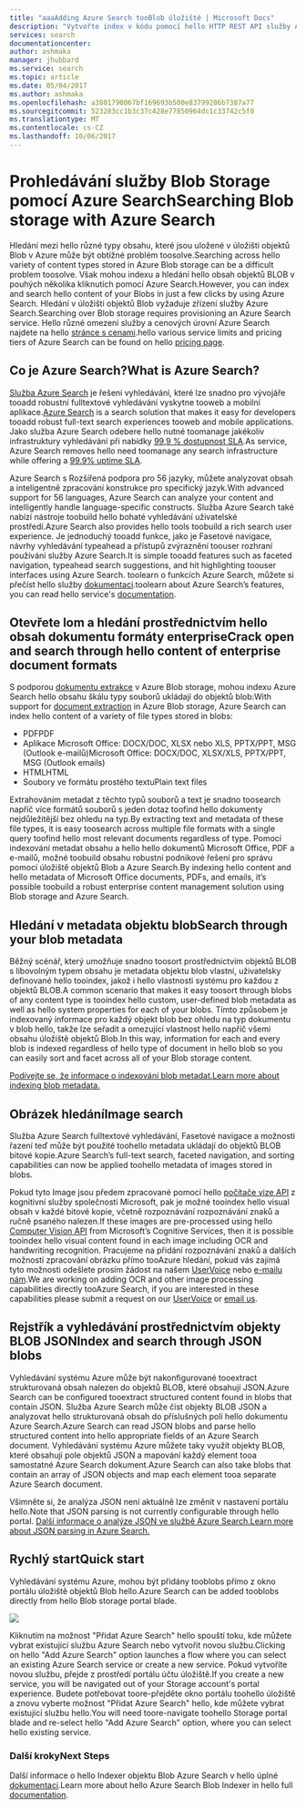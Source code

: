 ```yaml
---
title: "aaaAdding Azure Search tooBlob úložiště | Microsoft Docs"
description: "Vytvořte index v kódu pomocí hello HTTP REST API služby Azure Search."
services: search
documentationcenter: 
author: ashmaka
manager: jhubbard
ms.service: search
ms.topic: article
ms.date: 05/04/2017
ms.author: ashmaka
ms.openlocfilehash: a3801790067bf169693b500e83799286b7387a77
ms.sourcegitcommit: 523283cc1b3c37c428e77850964dc1c33742c5f0
ms.translationtype: MT
ms.contentlocale: cs-CZ
ms.lasthandoff: 10/06/2017
---
```

# <a name="searching-blob-storage-with-azure-search"></a><span data-ttu-id="c536f-103">Prohledávání služby Blob Storage pomocí Azure Search</span><span class="sxs-lookup"><span data-stu-id="c536f-103">Searching Blob storage with Azure Search</span></span>

<span data-ttu-id="c536f-104">Hledání mezi hello různé typy obsahu, které jsou uložené v úložišti objektů Blob v Azure může být obtížné problém toosolve.</span><span class="sxs-lookup"><span data-stu-id="c536f-104">Searching across hello variety of content types stored in Azure Blob storage can be a difficult problem toosolve.</span></span> <span data-ttu-id="c536f-105">Však mohou indexu a hledání hello obsah objektů BLOB v pouhých několika kliknutích pomocí Azure Search.</span><span class="sxs-lookup"><span data-stu-id="c536f-105">However, you can index and search hello content of your Blobs in just a few clicks by using Azure Search.</span></span> <span data-ttu-id="c536f-106">Hledání v úložišti objektů Blob vyžaduje zřízení služby Azure Search.</span><span class="sxs-lookup"><span data-stu-id="c536f-106">Searching over Blob storage requires provisioning an Azure Search service.</span></span> <span data-ttu-id="c536f-107">Hello různé omezení služby a cenových úrovní Azure Search najdete na hello [stránce s cenami](https://aka.ms/azspricing).</span><span class="sxs-lookup"><span data-stu-id="c536f-107">hello various service limits and pricing tiers of Azure Search can be found on hello [pricing page](https://aka.ms/azspricing).</span></span>

## <a name="what-is-azure-search"></a><span data-ttu-id="c536f-108">Co je Azure Search?</span><span class="sxs-lookup"><span data-stu-id="c536f-108">What is Azure Search?</span></span>
<span data-ttu-id="c536f-109">[Služba Azure Search](https://aka.ms/whatisazsearch) je řešení vyhledávání, které lze snadno pro vývojáře tooadd robustní fulltextové vyhledávání vyskytne tooweb a mobilní aplikace.</span><span class="sxs-lookup"><span data-stu-id="c536f-109">[Azure Search](https://aka.ms/whatisazsearch) is a search solution that makes it easy for developers tooadd robust full-text search  experiences tooweb and mobile applications.</span></span> <span data-ttu-id="c536f-110">Jako služba Azure Search odebere hello nutné toomanage jakékoliv infrastruktury vyhledávání při nabídky [99,9 % dostupnost SLA](https://aka.ms/azuresearchsla).</span><span class="sxs-lookup"><span data-stu-id="c536f-110">As service, Azure Search removes hello need toomanage any search infrastructure while offering a [99.9% uptime SLA](https://aka.ms/azuresearchsla).</span></span>

<span data-ttu-id="c536f-111">Azure Search s Rozšířená podpora pro 56 jazyky, můžete analyzovat obsah a inteligentně zpracování konstrukce pro specifický jazyk.</span><span class="sxs-lookup"><span data-stu-id="c536f-111">With advanced support for 56 languages, Azure Search can analyze your content and intelligently handle language-specific constructs.</span></span> <span data-ttu-id="c536f-112">Služba Azure Search také nabízí nástroje toobuild hello bohaté vyhledávání uživatelské prostředí.</span><span class="sxs-lookup"><span data-stu-id="c536f-112">Azure Search also provides hello tools toobuild a rich search user experience.</span></span> <span data-ttu-id="c536f-113">Je jednoduchý tooadd funkce, jako je Fasetové navigace, návrhy vyhledávání typeahead a přístupů zvýraznění toouser rozhraní používání služby Azure Search.</span><span class="sxs-lookup"><span data-stu-id="c536f-113">It is simple tooadd features such as faceted navigation, typeahead search suggestions, and hit highlighting toouser interfaces using Azure Search.</span></span> <span data-ttu-id="c536f-114">toolearn o funkcích Azure Search, můžete si přečíst hello služby [dokumentaci](https://aka.ms/azsearchdocs).</span><span class="sxs-lookup"><span data-stu-id="c536f-114">toolearn about Azure Search’s features, you can read hello service's [documentation](https://aka.ms/azsearchdocs).</span></span>

## <a name="crack-open-and-search-through-hello-content-of-enterprise-document-formats"></a><span data-ttu-id="c536f-115">Otevřete lom a hledání prostřednictvím hello obsah dokumentu formáty enterprise</span><span class="sxs-lookup"><span data-stu-id="c536f-115">Crack open and search through hello content of enterprise document formats</span></span>
<span data-ttu-id="c536f-116">S podporou [dokumentu extrakce](https://aka.ms/azsblobindexer) v Azure Blob storage, mohou indexu Azure Search hello obsahu škálu typy souborů ukládají do objektů blob:</span><span class="sxs-lookup"><span data-stu-id="c536f-116">With support for [document extraction](https://aka.ms/azsblobindexer) in Azure Blob storage, Azure Search can index hello content of a variety of file types stored in blobs:</span></span>
- <span data-ttu-id="c536f-117">PDF</span><span class="sxs-lookup"><span data-stu-id="c536f-117">PDF</span></span>
- <span data-ttu-id="c536f-118">Aplikace Microsoft Office: DOCX/DOC, XLSX nebo XLS, PPTX/PPT, MSG (Outlook e-mailů)</span><span class="sxs-lookup"><span data-stu-id="c536f-118">Microsoft Office: DOCX/DOC, XLSX/XLS, PPTX/PPT, MSG (Outlook emails)</span></span>
- <span data-ttu-id="c536f-119">HTML</span><span class="sxs-lookup"><span data-stu-id="c536f-119">HTML</span></span>
- <span data-ttu-id="c536f-120">Soubory ve formátu prostého textu</span><span class="sxs-lookup"><span data-stu-id="c536f-120">Plain text files</span></span>

<span data-ttu-id="c536f-121">Extrahováním metadat z těchto typů souborů a text je snadno toosearch napříč více formátů souborů s jeden dotaz toofind hello dokumenty nejdůležitější bez ohledu na typ.</span><span class="sxs-lookup"><span data-stu-id="c536f-121">By extracting text and metadata of these file types, it is easy toosearch across multiple file formats with a single query toofind hello most relevant documents regardless of type.</span></span> <span data-ttu-id="c536f-122">Pomocí indexování metadat obsahu a hello hello dokumentů Microsoft Office, PDF a e-mailů, možné toobuild obsahu robustní podnikové řešení pro správu pomocí úložiště objektů Blob a Azure Search.</span><span class="sxs-lookup"><span data-stu-id="c536f-122">By indexing hello content and hello metadata of Microsoft Office documents, PDFs, and emails, it’s possible toobuild a robust enterprise content management solution using Blob storage and Azure Search.</span></span>

## <a name="search-through-your-blob-metadata"></a><span data-ttu-id="c536f-123">Hledání v metadata objektu blob</span><span class="sxs-lookup"><span data-stu-id="c536f-123">Search through your blob metadata</span></span>
<span data-ttu-id="c536f-124">Běžný scénář, který umožňuje snadno toosort prostřednictvím objektů BLOB s libovolným typem obsahu je metadata objektu blob vlastní, uživatelsky definované hello tooindex, jakož i hello vlastnosti systému pro každou z objektů BLOB.</span><span class="sxs-lookup"><span data-stu-id="c536f-124">A common scenario that makes it easy toosort through blobs of any content type is tooindex hello custom, user-defined blob metadata as well as hello system properties for each of your blobs.</span></span> <span data-ttu-id="c536f-125">Tímto způsobem je indexovaný informace pro každý objekt blob bez ohledu na typ dokumentu v blob hello, takže lze seřadit a omezující vlastnost hello napříč všemi obsahu úložiště objektů Blob.</span><span class="sxs-lookup"><span data-stu-id="c536f-125">In this way, information for each and every  blob is indexed regardless of hello type of document in hello blob so you can easily sort and facet across all of your Blob storage content.</span></span>

[<span data-ttu-id="c536f-126">Podívejte se, že informace o indexování blob metadat.</span><span class="sxs-lookup"><span data-stu-id="c536f-126">Learn more about indexing blob metadata.</span></span>](https://aka.ms/azsblobmetadataindexing)

## <a name="image-search"></a><span data-ttu-id="c536f-127">Obrázek hledání</span><span class="sxs-lookup"><span data-stu-id="c536f-127">Image search</span></span>
<span data-ttu-id="c536f-128">Služba Azure Search fulltextové vyhledávání, Fasetové navigace a možnosti řazení teď může být použité toohello metadata ukládají do objektů BLOB bitové kopie.</span><span class="sxs-lookup"><span data-stu-id="c536f-128">Azure Search’s full-text search, faceted navigation, and sorting capabilities can now be applied toohello metadata of images stored in blobs.</span></span>

<span data-ttu-id="c536f-129">Pokud tyto Image jsou předem zpracované pomocí hello [počítače vize API](https://www.microsoft.com/cognitive-services/computer-vision-api) z kognitivní služby společnosti Microsoft, pak je možné tooindex hello visual obsah v každé bitové kopie, včetně rozpoznávání rozpoznávání znaků a ručně psaného nalezen.</span><span class="sxs-lookup"><span data-stu-id="c536f-129">If these images are pre-processed using hello [Computer Vision API](https://www.microsoft.com/cognitive-services/computer-vision-api) from Microsoft’s Cognitive Services, then it is possible tooindex hello visual content found in each image including OCR and handwriting recognition.</span></span> <span data-ttu-id="c536f-130">Pracujeme na přidání rozpoznávání znaků a dalších možností zpracování obrázku přímo tooAzure hledání, pokud vás zajímá tyto možnosti odešlete prosím žádost na našem [UserVoice](https://aka.ms/azsuv) nebo [e-mailu nám](mailto:azscustquestions@microsoft.com).</span><span class="sxs-lookup"><span data-stu-id="c536f-130">We are working on adding OCR and other image processing capabilities directly tooAzure Search, if you are interested in these capabilities please submit a request on our [UserVoice](https://aka.ms/azsuv) or [email us](mailto:azscustquestions@microsoft.com).</span></span>

## <a name="index-and-search-through-json-blobs"></a><span data-ttu-id="c536f-131">Rejstřík a vyhledávání prostřednictvím objekty BLOB JSON</span><span class="sxs-lookup"><span data-stu-id="c536f-131">Index and search through JSON blobs</span></span>
<span data-ttu-id="c536f-132">Vyhledávání systému Azure může být nakonfigurované tooextract strukturovaná obsah nalezen do objektů BLOB, které obsahují JSON.</span><span class="sxs-lookup"><span data-stu-id="c536f-132">Azure Search can be configured tooextract structured content found in blobs that contain JSON.</span></span> <span data-ttu-id="c536f-133">Služba Azure Search může číst objekty BLOB JSON a analyzovat hello strukturovaná obsah do příslušných polí hello dokumentu Azure Search.</span><span class="sxs-lookup"><span data-stu-id="c536f-133">Azure Search can read JSON blobs and parse hello structured content into hello appropriate fields of an Azure Search document.</span></span> <span data-ttu-id="c536f-134">Vyhledávání systému Azure můžete taky využít objekty BLOB, které obsahují pole objektů JSON a mapování každý element tooa samostatné Azure Search dokument.</span><span class="sxs-lookup"><span data-stu-id="c536f-134">Azure Search can also take blobs that contain an array of JSON objects and map each element tooa separate Azure Search document.</span></span>

<span data-ttu-id="c536f-135">Všimněte si, že analýza JSON není aktuálně lze změnit v nastavení portálu hello.</span><span class="sxs-lookup"><span data-stu-id="c536f-135">Note that JSON parsing is not currently configurable through hello portal.</span></span> [<span data-ttu-id="c536f-136">Další informace o analýze JSON ve službě Azure Search.</span><span class="sxs-lookup"><span data-stu-id="c536f-136">Learn more about JSON parsing in Azure Search.</span></span>](https://aka.ms/azsjsonblobindexing)

## <a name="quick-start"></a><span data-ttu-id="c536f-137">Rychlý start</span><span class="sxs-lookup"><span data-stu-id="c536f-137">Quick start</span></span>
<span data-ttu-id="c536f-138">Vyhledávání systému Azure, mohou být přidány tooblobs přímo z okno portálu úložiště objektů Blob hello.</span><span class="sxs-lookup"><span data-stu-id="c536f-138">Azure Search can be added tooblobs directly from hello Blob storage portal blade.</span></span>

![](./media/search-blob-storage-integration/blob-blade.png)

<span data-ttu-id="c536f-139">Kliknutím na možnost "Přidat Azure Search" hello spouští toku, kde můžete vybrat existující službu Azure Search nebo vytvořit novou službu.</span><span class="sxs-lookup"><span data-stu-id="c536f-139">Clicking on hello "Add Azure Search" option launches a flow where you can select an existing Azure Search service or create a new service.</span></span> <span data-ttu-id="c536f-140">Pokud vytvoříte novou službu, přejde z prostředí portálu účtu úložiště.</span><span class="sxs-lookup"><span data-stu-id="c536f-140">If you create a new service, you will be navigated out of your Storage account's portal experience.</span></span> <span data-ttu-id="c536f-141">Budete potřebovat toore-přejděte okno portálu toohello úložiště a znovu vyberte možnost "Přidat Azure Search" hello, kde můžete vybrat existující službu hello.</span><span class="sxs-lookup"><span data-stu-id="c536f-141">You will need toore-navigate toohello Storage portal blade and re-select hello "Add Azure Search" option, where you can select hello existing service.</span></span>

### <a name="next-steps"></a><span data-ttu-id="c536f-142">Další kroky</span><span class="sxs-lookup"><span data-stu-id="c536f-142">Next Steps</span></span>
<span data-ttu-id="c536f-143">Další informace o hello Indexer objektu Blob Azure Search v hello úplné [dokumentaci](https://aka.ms/azsblobindexer).</span><span class="sxs-lookup"><span data-stu-id="c536f-143">Learn more about hello Azure Search Blob Indexer in hello full [documentation](https://aka.ms/azsblobindexer).</span></span>
